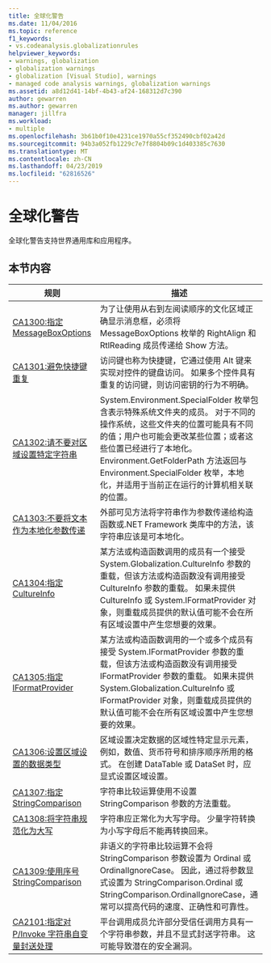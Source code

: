 ```yaml
---
title: 全球化警告
ms.date: 11/04/2016
ms.topic: reference
f1_keywords:
- vs.codeanalysis.globalizationrules
helpviewer_keywords:
- warnings, globalization
- globalization warnings
- globalization [Visual Studio], warnings
- managed code analysis warnings, globalization warnings
ms.assetid: a8d12d41-14bf-4b43-af24-168312d7c390
author: gewarren
ms.author: gewarren
manager: jillfra
ms.workload:
- multiple
ms.openlocfilehash: 3b61b0f10e4231ce1970a55cf352490cbf02a42d
ms.sourcegitcommit: 94b3a052fb1229c7e7f8804b09c1d403385c7630
ms.translationtype: MT
ms.contentlocale: zh-CN
ms.lasthandoff: 04/23/2019
ms.locfileid: "62816526"
---
```

# <a name="globalization-warnings"></a>全球化警告
全球化警告支持世界通用库和应用程序。

## <a name="in-this-section"></a>本节内容

|规则|描述|
|----------|-----------------|
|[CA1300:指定 MessageBoxOptions](../code-quality/ca1300-specify-messageboxoptions.md)|为了让使用从右到左阅读顺序的文化区域正确显示消息框，必须将 MessageBoxOptions 枚举的 RightAlign 和 RtlReading 成员传递给 Show 方法。|
|[CA1301:避免快捷键重复](../code-quality/ca1301-avoid-duplicate-accelerators.md)|访问键也称为快捷键，它通过使用 Alt 键来实现对控件的键盘访问。 如果多个控件具有重复的访问键，则访问密钥的行为不明确。|
|[CA1302:请不要对区域设置特定字符串](../code-quality/ca1302-do-not-hardcode-locale-specific-strings.md)|System.Environment.SpecialFolder 枚举包含表示特殊系统文件夹的成员。 对于不同的操作系统，这些文件夹的位置可能具有不同的值；用户也可能会更改某些位置；或者这些位置已经进行了本地化。 Environment.GetFolderPath 方法返回与 Environment.SpecialFolder 枚举，本地化，并适用于当前正在运行的计算机相关联的位置。|
|[CA1303:不要将文本作为本地化参数传递](../code-quality/ca1303-do-not-pass-literals-as-localized-parameters.md)|外部可见方法将字符串作为参数传递给构造函数或.NET Framework 类库中的方法，该字符串应该是可本地化。|
|[CA1304:指定 CultureInfo](../code-quality/ca1304-specify-cultureinfo.md)|某方法或构造函数调用的成员有一个接受 System.Globalization.CultureInfo 参数的重载，但该方法或构造函数没有调用接受 CultureInfo 参数的重载。 如果未提供 CultureInfo 或 System.IFormatProvider 对象，则重载成员提供的默认值可能不会在所有区域设置中产生您想要的效果。|
|[CA1305:指定 IFormatProvider](../code-quality/ca1305-specify-iformatprovider.md)|某方法或构造函数调用的一个或多个成员有接受 System.IFormatProvider 参数的重载，但该方法或构造函数没有调用接受 IFormatProvider 参数的重载。 如果未提供 System.Globalization.CultureInfo 或 IFormatProvider 对象，则重载成员提供的默认值可能不会在所有区域设置中产生您想要的效果。|
|[CA1306:设置区域设置的数据类型](../code-quality/ca1306-set-locale-for-data-types.md)|区域设置决定数据的区域性特定显示元素，例如，数值、货币符号和排序顺序所用的格式。 在创建 DataTable 或 DataSet 时，应显式设置区域设置。|
|[CA1307:指定 StringComparison](../code-quality/ca1307-specify-stringcomparison.md)|字符串比较运算使用不设置 StringComparison 参数的方法重载。|
|[CA1308:将字符串规范化为大写](../code-quality/ca1308-normalize-strings-to-uppercase.md)|字符串应正常化为大写字母。 少量字符转换为小写字母后不能再转换回来。|
|[CA1309:使用序号 StringComparison](../code-quality/ca1309-use-ordinal-stringcomparison.md)|非语义的字符串比较运算不会将 StringComparison 参数设置为 Ordinal 或 OrdinalIgnoreCase。 因此，通过将参数显式设置为 StringComparison.Ordinal 或 StringComparison.OrdinalIgnoreCase，通常可以提高代码的速度、正确性和可靠性。|
|[CA2101:指定对 P/Invoke 字符串自变量封送处理](../code-quality/ca2101-specify-marshaling-for-p-invoke-string-arguments.md)|平台调用成员允许部分受信任调用方具有一个字符串参数，并且不显式封送字符串。 这可能导致潜在的安全漏洞。|